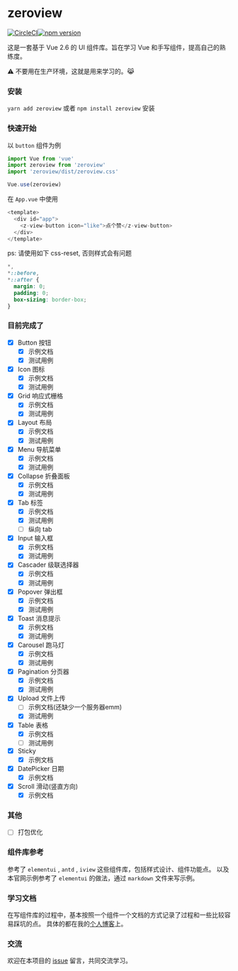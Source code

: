 # zeroview 
[![CircleCI](https://circleci.com/gh/lalalazero/zeroview.svg?style=svg)](https://circleci.com/gh/lalalazero/zeroview)[![npm version](https://badge.fury.io/js/zeroview.svg)](https://badge.fury.io/js/zeroview)


这是一套基于 Vue 2.6 的 UI 组件库。旨在学习 Vue 和手写组件，提高自己的熟练度。

:warning: 不要用在生产环境，这就是用来学习的。:joy_cat:

### 安装

`yarn add zeroview` 或者 `npm install zeroview` 安装

### 快速开始

以 `button` 组件为例

```javascript
import Vue from 'vue'
import zeroview from 'zeroview'
import 'zeroview/dist/zeroview.css'

Vue.use(zeroview)
```

在 `App.vue` 中使用

```javascript
<template>
  <div id="app">
    <z-view-button icon="like">点个赞</z-view-button>
  </div>
</template>
```

ps: 请使用如下 css-reset, 否则样式会有问题
```css
*,
*::before,
*::after {
  margin: 0;
  padding: 0;
  box-sizing: border-box;
}
```


### 目前完成了

- [x] Button 按钮
  - [x] 示例文档
  - [x] 测试用例
- [x] Icon 图标
  - [x] 示例文档
  - [x] 测试用例
- [x] Grid 响应式栅格  
  - [x] 示例文档
  - [x] 测试用例
- [x] Layout 布局
  - [x] 示例文档
  - [x] 测试用例
- [x] Menu 导航菜单
  - [x] 示例文档
  - [x] 测试用例
- [x] Collapse 折叠面板
  - [x] 示例文档
  - [x] 测试用例
- [x] Tab 标签
  - [x] 示例文档
  - [x] 测试用例
  - [ ] 纵向 tab
- [x] Input 输入框
  - [x] 示例文档
  - [x] 测试用例
- [x] Cascader 级联选择器
  - [x] 示例文档
  - [x] 测试用例
- [x] Popover 弹出框
  - [x] 示例文档
  - [x] 测试用例
- [x] Toast 消息提示
  - [x] 示例文档
  - [x] 测试用例
- [x] Carousel 跑马灯
  - [x] 示例文档
  - [x] 测试用例
- [x] Pagination 分页器
  - [x] 示例文档
  - [x] 测试用例
- [x] Upload 文件上传
  - [ ] 示例文档(还缺少一个服务器emm)
  - [x] 测试用例
- [x] Table 表格
  - [x] 示例文档
  - [ ] 测试用例
- [x] Sticky 
  - [x] 示例文档
- [x] DatePicker 日期
  - [x] 示例文档
- [x] Scroll 滑动(竖直方向)
  - [x] 示例文档

### 其他

- [ ] 打包优化

### 组件库参考

参考了 `elementui` , `antd` , `iview` 这些组件库，包括样式设计、组件功能点。
以及本官网示例参考了 `elementui` 的做法，通过 `markdown` 文件来写示例。

### 学习文档

在写组件库的过程中，基本按照一个组件一个文档的方式记录了过程和一些比较容易踩坑的点。
具体的都在我的[个人博客](https://github.com/lalalazero/blog/)上。

### 交流

欢迎在本项目的 [issue](https://github.com/lalalazero/zeroview/issues) 留言，共同交流学习。
  
